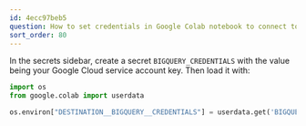 ```yaml
---
id: 4ecc97beb5
question: How to set credentials in Google Colab notebook to connect to BigQuery
sort_order: 80
---
```


In the secrets sidebar, create a secret `BIGQUERY_CREDENTIALS` with the value being your Google Cloud service account key. Then load it with:

```python
import os
from google.colab import userdata

os.environ["DESTINATION__BIGQUERY__CREDENTIALS"] = userdata.get('BIGQUERY_CREDENTIALS')
```